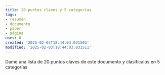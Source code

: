 ```yaml
---
title: 20 puntos claves y 5 categorías
tags:
- resumen
- documento
- paper
- página
uses: 0
created: '2025-02-03T18:44:03.031503'
modified: '2025-02-03T18:44:03.031511'
---
```

Dame una lista de 20 puntos claves de este documento y clasifícalos en 5 categorías